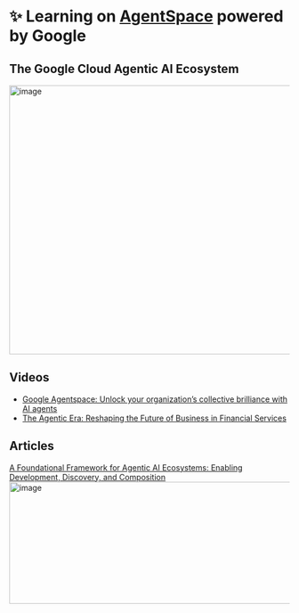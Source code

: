
# ✨ Learning on [AgentSpace](https://cloud.google.com/products/agentspace?hl=es) powered by Google


## The Google Cloud Agentic AI Ecosystem

<img width="972" height="483" alt="image" src="https://github.com/user-attachments/assets/2252d6df-ba7b-4f1a-81a5-f9003741220c" />

## Videos

- [Google Agentspace: Unlock your organization’s collective brilliance with AI agents](https://cloudonair.withgoogle.com/events/google-agentspace-unlock-your-orgs-collective-brilliance-with-ai-agents)
- [The Agentic Era: Reshaping the Future of Business in Financial Services](https://cloudonair.withgoogle.com/events/agentic-era-webinar/watch?talk=session-2)

## Articles
[A Foundational Framework for Agentic AI Ecosystems: Enabling Development, Discovery, and Composition](https://medium.com/google-cloud/a-foundational-framework-for-agentic-ai-ecosystems-enabling-development-discovery-and-2aeb120949f6)
<img width="720" height="219" alt="image" src="https://github.com/user-attachments/assets/3ee3a3cd-35ee-4552-af6b-ef05ef046958" />
